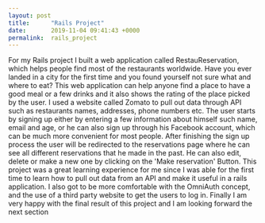 ```yaml
---
layout: post
title:      "Rails Project"
date:       2019-11-04 09:41:43 +0000
permalink:  rails_project
---
```


For my Rails project I built a web application called RestauReservation, which helps people find most of the restaurants worldwide. Have you ever landed in a city for the first time and you found yourself not sure what and where to eat? This web application can help anyone find a place to have a good meal or a few drinks and it also shows the rating of the place picked by the user. 
I used a website called Zomato to pull out data through API such as restaurants names, addresses, phone numbers etc. The user starts by signing up either by entering a few information about himself such name, email and age, or he can also sign up through his Facebook account, which can be much more convenient for most people. After finishing the sign up process the user will be redirected to the reservations page where he can see all different reservations that he made in the past. He can also edit, delete or make a new one by clicking on the 'Make reservation' Button. 
This project was a great learning experience for me since I was able for the first time to learn how to pull out data from an API and make it useful in a rails application. I also got to be more comfortable with the OmniAuth concept, and the use of a third party website to get the users to log in. Finally  I am very happy with the final result of this project and I am looking forward the next section

